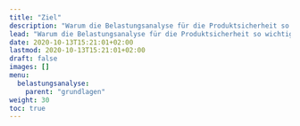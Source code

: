 ```yaml
---
title: "Ziel"
description: "Warum die Belastungsanalyse für die Produktsicherheit so wichtig ist"
lead: "Warum die Belastungsanalyse für die Produktsicherheit so wichtig ist"
date: 2020-10-13T15:21:01+02:00
lastmod: 2020-10-13T15:21:01+02:00
draft: false
images: []
menu:
  belastungsanalyse:
    parent: "grundlagen"
weight: 30
toc: true
---
```

